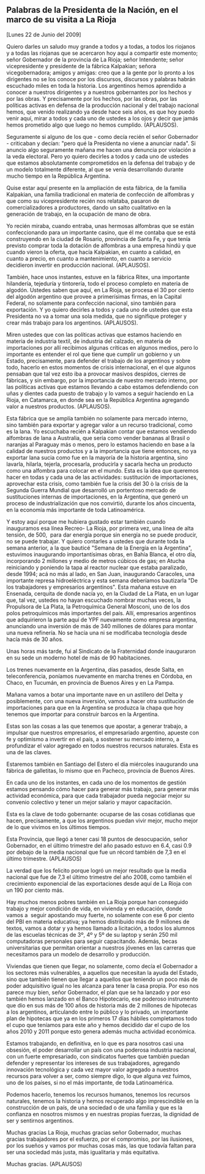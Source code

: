 Palabras de la Presidenta de la Nación, en el marco de su visita a La Rioja
---------------------------------------------------------------------------

[Lunes 22 de Junio del 2009]

Quiero darles un saludo muy grande a todos y a todas, a todos los
riojanos y a todas las riojanas que se acercaron hoy aquí a compartir
este momento; señor Gobernador de la provincia de La Rioja; señor
Intendente; señor vicepresidente y presidente de la fábrica Kalpakian;
señora vicegobernadora; amigos y amigas: creo que a la gente por lo
pronto a los dirigentes no se los conoce por los discursos, discursos y
palabras habrán escuchado miles en toda la historia. Los argentinos
hemos aprendido a conocer a nuestros dirigentes y a nuestros gobernantes
por los hechos y por las obras. Y precisamente por los hechos, por las
obras, por las políticas activas en defensa de la producción nacional y
del trabajo nacional hemos, que venido realizando ya desde hace seis
años, es que hoy puedo venir aquí, mirar a todos y cada uno de ustedes a
los ojos y decir que jamás hemos prometido algo que luego no hemos
cumplido. (APLAUSOS).

Seguramente si alguno de los que - como decía recién el señor
Gobernador - criticaban y decían: "pero qué la Presidenta no viene a
anunciar nada". Si anuncio algo seguramente mañana me hacen una denuncia
por violación a la veda electoral. Pero yo quiero decirles a todos y
cada uno de ustedes que estamos absolutamente comprometidos en la
defensa del trabajo y de un modelo totalmente diferente, al que se venía
desarrollando durante mucho tiempo en la República Argentina.

Quise estar aquí presente en la ampliación de esta fábrica, de la
familia Kalpakian, una familia tradicional en materia de confección de
alfombras y que como su vicepresidente recién nos relataba, pasaron de
comercializadores a productores, dando un salto cualitativo en la
generación de trabajo, en la ocupación de mano de obra.

Yo recién miraba, cuando entraba, unas hermosas alfombras que se están
confeccionando para un importante casino, que él me contaba que se está
construyendo en la ciudad de Rosario, provincia de Santa Fe, y que tenía
previsto comprar toda la dotación de alfombras a una empresa hindú y que
cuando vieron la oferta, que hacía Kalpakian, en cuanto a calidad, en
cuanto a precio, en cuanto a mantenimiento, en cuanto a servicio
decidieron invertir en producción nacional. (APLAUSOS).

También, hace unos instantes, estuve en la fábrica Ritex, una importante
hilandería, tejeduría y tintorería, todo el proceso completo en materia
de algodón. Ustedes saben que aquí, en La Rioja, se procesa el 30 por
ciento del algodón argentino que provee a primerísimas firmas, en la
Capital Federal, no solamente para confección nacional, sino también
para exportación. Y yo quiero decirles a todos y cada uno de ustedes que
esta Presidenta no va a tomar una sola medida, que no signifique
proteger y crear más trabajo para los argentinos. (APLAUSOS).

Miren ustedes que con las políticas activas que estamos haciendo en
materia de industria textil, de industria del calzado, en materia de
importaciones por allí recibimos algunas críticas en algunos medios,
pero lo importante es entender el rol que tiene que cumplir un gobierno
y un Estado, precisamente, para defender el trabajo de los argentinos y
sobre todo, hacerlo en estos momentos de crisis internacional, en el que
algunos pensaban que tal vez esto iba a provocar masivos despidos,
cierres de fábricas, y sin embargo, por la importancia de nuestro
mercado interno, por las políticas activas que estamos llevando a cabo
estamos defendiendo con uñas y dientes cada puesto de trabajo y lo vamos
a seguir haciendo en La Rioja, en Catamarca, en donde sea en la
República Argentina agregando valor a nuestros productos. (APLAUSOS).

Esta fábrica que se amplía también no solamente para mercado interno,
sino también para exportar y agregar valor a un recurso tradicional,
como es la lana. Yo escuchaba recién a Kalpakian contar que estamos
vendiendo alfombras de lana a Australia, que sería como vender bananas
al Brasil o naranjas al Paraguay más o menos, pero lo estamos haciendo
en base a la calidad de nuestros productos y a la importancia que tiene
entonces, no ya exportar lana sucia como fue en la mayoría de la
historia argentina, sino lavarla, hilarla, tejerla, procesarla,
producirla y sacarla hecha un producto como una alfombra para colocar en
el mundo. Esta es la idea que queremos hacer en todas y cada una de las
actividades: sustitución de importaciones, aprovechar esta crisis, como
también fue la crisis del 30 ò la crisis de la Segunda Guerra Mundial
que desarrolló un portentoso mercado de sustituciones internas de
importaciones, en la Argentina, que generó un proceso de
industrialización que nos convirtió, durante los años cincuenta, en la
economía más importante de toda Latinoamérica.

Y estoy aquí porque me hubiera gustado estar también cuando inauguramos
esa línea Recreo- La Rioja, por primera vez, una línea de alta tensión,
de 500,  para dar energía porque sin energía no se puede producir, no se
puede trabajar. Y quiero contarles a ustedes que durante toda la semana
anterior, a la que bauticé "Semana de la Energía en la Argentina",
estuvimos inaugurando importantísimas obras, en Bahía Blanca, el otro
día, incorporando 2 millones y medio de metros cúbicos de gas; en Atucha
reiniciando y poniendo la tapa al reactor nuclear que estaba paralizado,
desde 1994; acá no más al lado, en San Juan, inaugurando Caracoles, una
importante represa hidroeléctrica y esta semana deberíamos bautizarla
"De los trabajadores y empresarios argentinos". Esta mañana estuve en
Ensenada, cerquita de donde nacía yo, en la Ciudad de La Plata, en un
lugar que, tal vez, ustedes no hayan escuchado nombrar muchas veces, la
Propulsora de La Plata, la Petroquímica General Mosconi, uno de los dos
polos petroquímicos más importantes del país. Allí, empresarios
argentinos que adquirieron la parte aquí de YPF nuevamente como empresa
argentina, anunciando una inversión de más de 340 millones de dólares
para montar una nueva refinería. No se hacía una ni se modificaba
tecnología desde hacía más de 30 años.

Unas horas más tarde, fui al Sindicato de la Fraternidad donde
inauguraron en su sede un moderno hotel de más de 90 habitaciones.

Los trenes nuevamente en la Argentina, días pasados, desde Salta, en
teleconferencia, poníamos nuevamente en marcha trenes en Córdoba, en
Chaco, en Tucumán, en provincia de Buenos Aires y en La Pampa.

Mañana vamos a botar una importante nave en un astillero del Delta y
posiblemente, con una nueva inversión, vamos a hacer otra sustitución de
importaciones para que en la Argentina se produzca la chapa que hoy
tenemos que importar para construir barcos en la Argentina.

Estas son las cosas a las que tenemos que apostar, a generar trabajo, a
impulsar que nuestros empresarios, el empresariado argentino, apueste
con fe y optimismo a invertir en el país, a sostener su mercado interno,
a profundizar el valor agregado en todos nuestros recursos naturales.
Esta es una de las claves.

Estaremos también en Santiago del Estero el día miércoles inaugurando
una fábrica de galletitas, lo mismo que en Pacheco, provincia de Buenos
Aires.

En cada uno de los instantes, en cada uno de los momentos de gestión
estamos pensando cómo hacer para generar más trabajo, para generar más
actividad económica, para que cada trabajador pueda negociar mejor su
convenio colectivo y tener un mejor salario y mayor capacitación.

Esta es la clave de todo gobernante: ocuparse de las cosas cotidianas
que hacen, precisamente, a que los argentinos puedan vivir mejor, mucho
mejor de lo que vivimos en los últimos tiempos.

Esta Provincia, que llegó a tener casi 18 puntos de desocupación, señor
Gobernador, en el último trimestre del año pasado estuvo en 6.4, casi
0.9 por debajo de la media nacional que fue un récord también de 7,3 en
el último trimestre. (APLAUSOS)

La verdad que los felicito porque logró un mejor resultado que la media
nacional que fue de 7,3 el último trimestre del año 2008, como también
el crecimiento exponencial de las exportaciones desde aquí de La Rioja
con un 190 por ciento más.

Hay muchos menos pobres también en La Rioja porque han conseguido
trabajo y mejor condición de vida, en vivienda y en educación, donde
vamos a  seguir apostando muy fuerte, no solamente con ese 6 por ciento
del PBI en materia educativa; ya hemos distribuido más de 9 millones de
textos, vamos a dotar y ya hemos llamado a licitación, a todos los
alumnos de las escuelas técnicas de 3º, 4º y 5º de su laptop y serán 250
mil computadoras personales para seguir capacitando. Además, becas
universitarias que permitan orientar a nuestros jóvenes en las carreras
que necesitamos para un modelo de desarrollo y producción.

Viviendas que tienen que llegar, no solamente, como decía el Gobernador
a los sectores más vulnerables, a aquellos que necesitan la ayuda del
Estado, sino que también tienen que llegar a aquellos que teniendo un
poco más de poder adquisitivo igual no les alcanza para tener la casa
propia. Por eso nos parece muy bien, señor Gobernador, el plan que se ha
lanzado y por eso también hemos lanzado en el Banco Hipotecario, ese
poderoso instrumento que dio en sus más de 100 años de historia más de 2
millones de hipotecas a los argentinos, articulando entre lo público y
lo privado, un importante plan de hipotecas que ya en los primeros 17
días hábiles completamos todo el cupo que teníamos para este año y hemos
decidido dar el cupo de los años 2010 y 2011 porque esto genera además
mucha actividad económica.

Estamos trabajando, en definitiva, en lo que es para nosotros casi una
obsesión, el poder desarrollar un país con una poderosa industria
nacional, con un fuerte empresariado, con sindicatos fuertes que también
puedan defender y representar los intereses de sus trabajadores,
agregando innovación tecnológica y cada vez mayor valor agregado a
nuestros recursos para volver a ser, como siempre digo, lo que alguna
vez fuimos, uno de los países, si no el más importante, de toda
Latinoamérica.

Podemos hacerlo, tenemos los recursos humanos, tenemos los recursos
naturales, tenemos la historia y hemos recuperado algo imprescindible en
la construcción de un país, de una sociedad o de una familia y que es la
confianza en nosotros mismos y en nuestras propias fuerzas, la dignidad
de ser y sentirnos argentinos.

Muchas gracias La Rioja, muchas gracias señor Gobernador, muchas gracias
trabajadores por el esfuerzo, por el compromiso, por las ilusiones, por
los sueños y vamos por muchas cosas más, las que todavía faltan para ser
una sociedad más justa, más igualitaria y más equitativa.

Muchas gracias. (APLAUSOS)
